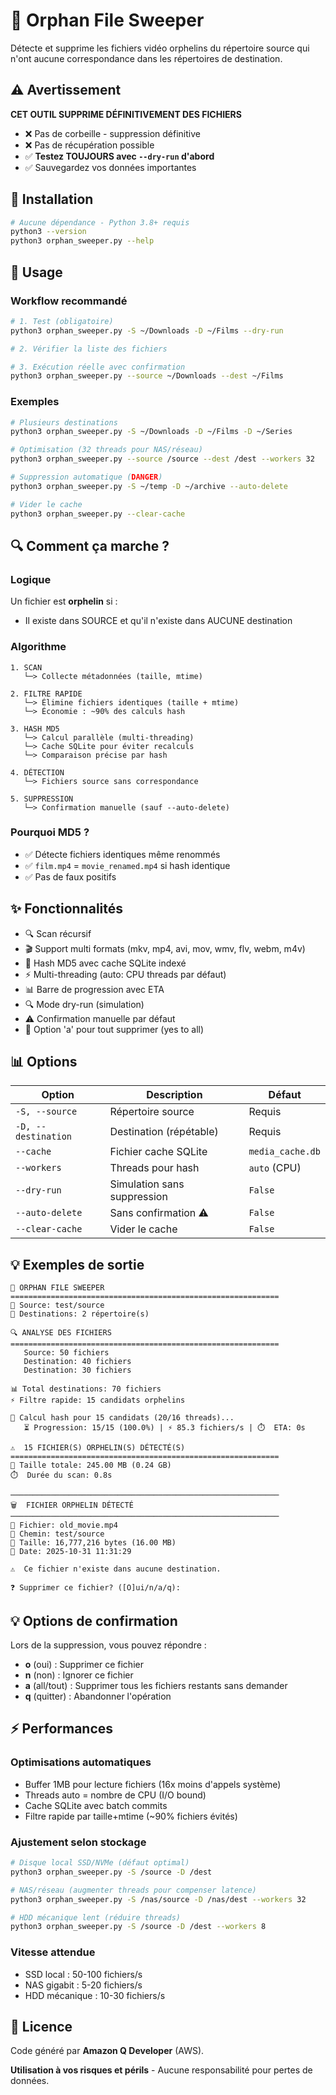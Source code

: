 # 🧹 Orphan File Sweeper

 Détecte et supprime les fichiers vidéo orphelins du répertoire source qui n'ont aucune correspondance dans les répertoires de destination.

## ⚠️ Avertissement

**CET OUTIL SUPPRIME DÉFINITIVEMENT DES FICHIERS**

- ❌ Pas de corbeille - suppression définitive
- ❌ Pas de récupération possible
- ✅ **Testez TOUJOURS avec `--dry-run` d'abord**
- ✅ Sauvegardez vos données importantes

## 🚀 Installation

```bash
# Aucune dépendance - Python 3.8+ requis
python3 --version
python3 orphan_sweeper.py --help
```

## 📖 Usage

### Workflow recommandé

```bash
# 1. Test (obligatoire)
python3 orphan_sweeper.py -S ~/Downloads -D ~/Films --dry-run

# 2. Vérifier la liste des fichiers

# 3. Exécution réelle avec confirmation
python3 orphan_sweeper.py --source ~/Downloads --dest ~/Films
```

### Exemples

```bash
# Plusieurs destinations
python3 orphan_sweeper.py -S ~/Downloads -D ~/Films -D ~/Series

# Optimisation (32 threads pour NAS/réseau)
python3 orphan_sweeper.py --source /source --dest /dest --workers 32

# Suppression automatique (DANGER)
python3 orphan_sweeper.py -S ~/temp -D ~/archive --auto-delete

# Vider le cache
python3 orphan_sweeper.py --clear-cache
```

## 🔍 Comment ça marche ?

### Logique

Un fichier est **orphelin** si :
- Il existe dans SOURCE et qu'il n'existe dans AUCUNE destination

### Algorithme

```
1. SCAN
   └─> Collecte métadonnées (taille, mtime)

2. FILTRE RAPIDE
   └─> Élimine fichiers identiques (taille + mtime)
   └─> Économie : ~90% des calculs hash

3. HASH MD5
   └─> Calcul parallèle (multi-threading)
   └─> Cache SQLite pour éviter recalculs
   └─> Comparaison précise par hash

4. DÉTECTION
   └─> Fichiers source sans correspondance

5. SUPPRESSION
   └─> Confirmation manuelle (sauf --auto-delete)
```

### Pourquoi MD5 ?

- ✅ Détecte fichiers identiques même renommés
- ✅ `film.mp4` = `movie_renamed.mp4` si hash identique
- ✅ Pas de faux positifs

## ✨ Fonctionnalités

- 🔍 Scan récursif
- 🎬 Support multi formats (mkv, mp4, avi, mov, wmv, flv, webm, m4v)
- 🔐 Hash MD5 avec cache SQLite indexé
- ⚡ Multi-threading (auto: CPU threads par défaut)
- 📊 Barre de progression avec ETA
- 🔍 Mode dry-run (simulation)
- ⚠️ Confirmation manuelle par défaut
- 🚀 Option 'a' pour tout supprimer (yes to all)

## 📊 Options

| Option | Description | Défaut |
|--------|-------------|--------|
| `-S, --source` | Répertoire source | Requis |
| `-D, --destination` | Destination (répétable) | Requis |
| `--cache` | Fichier cache SQLite | `media_cache.db` |
| `--workers` | Threads pour hash | `auto` (CPU) |
| `--dry-run` | Simulation sans suppression | `False` |
| `--auto-delete` | Sans confirmation ⚠️ | `False` |
| `--clear-cache` | Vider le cache | `False` |

## 💡 Exemples de sortie

```
🧹 ORPHAN FILE SWEEPER
============================================================
📂 Source: test/source
🎯 Destinations: 2 répertoire(s)

🔍 ANALYSE DES FICHIERS
============================================================
   Source: 50 fichiers
   Destination: 40 fichiers
   Destination: 30 fichiers

📊 Total destinations: 70 fichiers
⚡ Filtre rapide: 15 candidats orphelins

🔐 Calcul hash pour 15 candidats (20/16 threads)...
   ⏳ Progression: 15/15 (100.0%) | ⚡ 85.3 fichiers/s | ⏱️  ETA: 0s

⚠️  15 FICHIER(S) ORPHELIN(S) DÉTECTÉ(S)
============================================================
💾 Taille totale: 245.00 MB (0.24 GB)
⏱️  Durée du scan: 0.8s

────────────────────────────────────────────────────────────
🗑️  FICHIER ORPHELIN DÉTECTÉ
────────────────────────────────────────────────────────────
📄 Fichier: old_movie.mp4
📂 Chemin: test/source
💾 Taille: 16,777,216 bytes (16.00 MB)
📅 Date: 2025-10-31 11:31:29

⚠️  Ce fichier n'existe dans aucune destination.

❓ Supprimer ce fichier? ([O]ui/n/a/q): 
```

## 💡 Options de confirmation

Lors de la suppression, vous pouvez répondre :
- **o** (oui) : Supprimer ce fichier
- **n** (non) : Ignorer ce fichier
- **a** (all/tout) : Supprimer tous les fichiers restants sans demander
- **q** (quitter) : Abandonner l'opération

## ⚡ Performances

### Optimisations automatiques

- Buffer 1MB pour lecture fichiers (16x moins d'appels système)
- Threads auto = nombre de CPU (I/O bound)
- Cache SQLite avec batch commits
- Filtre rapide par taille+mtime (~90% fichiers évités)

### Ajustement selon stockage

```bash
# Disque local SSD/NVMe (défaut optimal)
python3 orphan_sweeper.py -S /source -D /dest

# NAS/réseau (augmenter threads pour compenser latence)
python3 orphan_sweeper.py -S /nas/source -D /nas/dest --workers 32

# HDD mécanique lent (réduire threads)
python3 orphan_sweeper.py -S /source -D /dest --workers 8
```

### Vitesse attendue

- SSD local : 50-100 fichiers/s
- NAS gigabit : 5-20 fichiers/s
- HDD mécanique : 10-30 fichiers/s

## 📄 Licence

Code généré par **Amazon Q Developer** (AWS).

**Utilisation à vos risques et périls** - Aucune responsabilité pour pertes de données.
